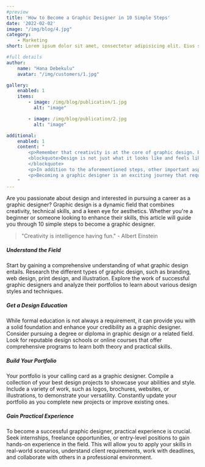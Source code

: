 ```yaml
---
#preview
title: 'How to Become a Graphic Designer in 10 Simple Steps'
date: '2022-02-02'
image: "/img/blog/4.jpg"
category:
    - Marketing
short: Lorem ipsum dolor sit amet, consectetur adipisicing elit. Eius sequi commodi dignissimos.

#full details
author:
    name: "Hana Debekulu"
    avatar: "/img/customers/1.jpg"

gallery:
    enabled: 1
    items:
        - image: /img/blog/publication/1.jpg
          alt: "image"

        - image: /img/blog/publication/2.jpg
          alt: "image"

additional:
    enabled: 1
    content: "
        <p>Remember that creativity is at the core of graphic design. Embrace your creativity, experiment with different ideas, and think outside the box to create unique and impactful designs. Don't be afraid to take risks and push the boundaries of traditional design. Steve Jobs once said:</p>
        <blockquote>Design is not just what it looks like and feels like. Design is how it works. So go ahead, unleash your creativity, and embark on your path to becoming a graphic designer!
        </blockquote>
        <p>In addition to the aforementioned steps, other important aspects of becoming a graphic designer include networking with industry professionals, staying updated on design trends and technologies, and continuously learning and improving your skills.</p>
        <p>Becoming a graphic designer is an exciting journey that requires dedication, hard work, and a genuine passion for design. By following these 10 simple steps, you'll be well on your way to establishing yourself as a skilled graphic designer and opening doors to a rewarding and fulfilling career.</p>
    "
---
```


Are you passionate about design and interested in pursuing a career as a graphic designer? Graphic design is a dynamic field that combines creativity, technical skills, and a keen eye for aesthetics. Whether you're a beginner or someone looking to enhance their skills, this article will guide you through 10 simple steps to become a graphic designer.

> "Creativity is intelligence having fun." - Albert Einstein

##### Understand the Field

Start by gaining a comprehensive understanding of what graphic design entails. Research the different types of graphic design, such as branding, web design, print design, and illustration. Explore the work of successful graphic designers and analyze their portfolios to learn about various design styles and techniques.

##### Get a Design Education

While formal education is not always a requirement, it can provide you with a solid foundation and enhance your credibility as a graphic designer. Consider pursuing a degree or diploma in graphic design or a related field. Look for reputable design schools or online courses that offer comprehensive programs to learn both theory and practical skills.

##### Build Your Portfolio

Your portfolio is your calling card as a graphic designer. Compile a collection of your best design projects to showcase your abilities and style. Include a variety of work, such as logos, brochures, websites, or illustrations, to demonstrate your versatility. Constantly update your portfolio as you complete new projects or improve existing ones.

##### Gain Practical Experience

To become a successful graphic designer, practical experience is crucial. Seek internships, freelance opportunities, or entry-level positions to gain hands-on experience in the field. This will allow you to apply your skills in real-world scenarios, understand client requirements, work with deadlines, and collaborate with others in a professional environment.